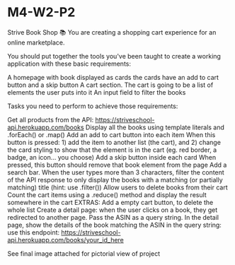 # M4-W2-P2
Strive Book Shop 📚
You are creating a shopping cart experience for an online marketplace.

You should put together the tools you've been taught to create a working application with these basic requirements:

 

A homepage with book displayed as cards
the cards have an add to cart button and a skip button
A cart section. The cart is going to be a list of elements the user puts into it
An input field to filter the books
 

Tasks you need to perform to achieve those requirements:

Get all products from the API: https://striveschool-api.herokuapp.com/books
Display all the books using template literals and .forEach() or .map()
Add an add to cart button into each item
When this button is pressed: 1) add the item to another list (the cart), and 2) change the card styling to show that the element is in the cart (eg. red border, a badge, an icon… you choose)
Add a skip button inside each card
When pressed, this button should remove that book element from the page
Add a search bar. When the user types more than 3 characters, filter the content of the API response to only display the books with a matching (or partially matching) title (hint: use .filter())
Allow users to delete books from their cart
Count the cart items using a .reduce() method and display the result somewhere in the cart
EXTRAS:
Add a empty cart button, to delete the whole list
Create a detail page: when the user clicks on a book, they get redirected to another page. Pass the ASIN as a query string.
In the detail page, show the details of the book matching the ASIN in the query string: use this endpoint: https://striveschool-api.herokuapp.com/books/your_id_here


See final image attached for pictorial view of project
 
